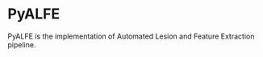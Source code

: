 # PyALFE

PyALFE is the implementation of Automated Lesion and Feature Extraction pipeline. 

```{tableofcontents}
```
